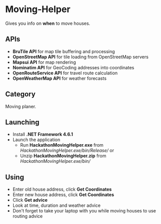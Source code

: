 # Moving-Helper
Gives you info on **when** to move houses.

## APIs
- **BruTile API** for map tile buffering and processing
- **OpenStreetMap API** for tile loading from OpenStreetMap servers
- **Mapsui API** for map rendering
- **Nominatim API** for GeoCoding addresses into coordinates
- **OpenRouteService API** for travel route calculation
- **OpenWeatherMap API** for weather forecasts

## Category
Moving planer.

## Launching
- Install **.NET Framework 4.6.1**
- Launch the application
  - Run **HackathonMovingHelper.exe** from *HackathonMovingHelper.exe/bin/Release/* or
  - Unzip **HackathonMovingHelper.zip** from *HackathonMovingHelper.exe/bin/*

## Using
- Enter old house address, click **Get Coordinates**
- Enter new house address, click **Get Coordinates**
- Click **Get advice**
- Look at time, duration and weather advice
- Don't forget to take your laptop with you while moving houses to use routing advice
